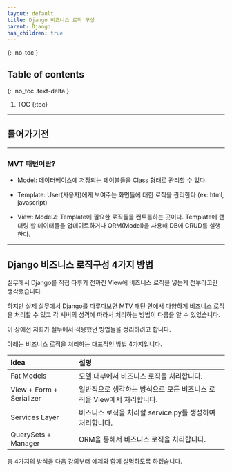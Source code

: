 ```yaml
---
layout: default
title: Django 비즈니스 로직 구성
parent: Django
has_children: true
---
```

{: .no_toc }

## Table of contents
{: .no_toc .text-delta }

1. TOC
{:toc}
---

## 들어가기전
---

### MVT 패턴이란?

* Model:  데이터베이스에 저장되는 테이블들을 Class 형태로 관리할 수 있다.

* Template: User(사용자)에게 보여주는 화면들에 대한 로직을 관리한다 (ex: html, javascript)

* View: Model과 Template에 필요한 로직들을 컨트롤하는 곳이다. Template에 랜더링 할 데이터들을 업데이트하거나 ORM(Model)을 사용해 DB에 CRUD를 실행한다.


---
## Django 비즈니스 로직구성 4가지 방법

실무에서 Django를 직접 다루기 전까진 View에 비즈니스 로직을 넣는게 전부라고만 생각했습니다.

하지만 실제 실무에서 Django를 다루다보면 MTV 패턴 안에서 다양하게 비즈니스 로직을 처리할 수 있고 각 서버의 성격에 따라서 처리하는 방법이 다름을 알 수 있었습니다.

이 장에선 저희가 실무에서 적용했던 방법들을 정리하려고 합니다.

아래는 비즈니스 로직을 처리하는 대표적인 방법 4가지입니다.

| Idea  | 설명                     |
|:----------|:-------------------------------------|
| Fat Models    | 모델 내부에서 비즈니스 로직을 처리합니다.  |
| View + Form + Serializer    |  일반적으로 생각하는 방식으로 모든 비즈니스 로직을 View에서 처리합니다. |
| Services Layer      | 비즈니스 로직을 처리할 service.py를 생성하여 처리합니다. |
| QuerySets + Manager      | ORM을 통해서 비즈니스 로직을 처리합니다. |

총 4가지의 방식을 다음 강의부터 예제와 함께 설명하도록 하겠습니다.